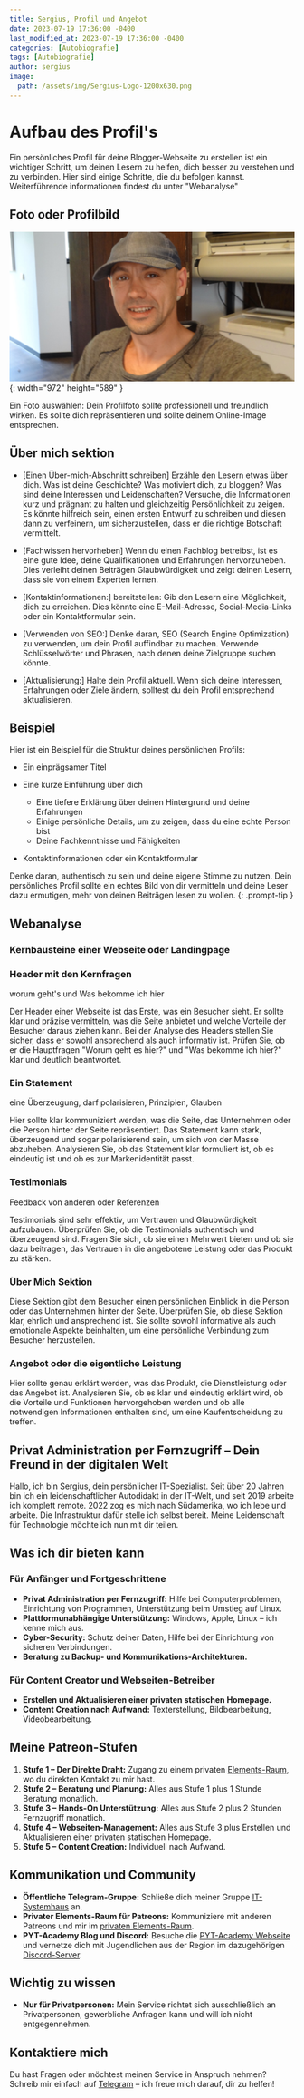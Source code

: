 ```yaml
---
title: Sergius, Profil und Angebot
date: 2023-07-19 17:36:00 -0400
last_modified_at: 2023-07-19 17:36:00 -0400
categories: [Autobiografie]
tags: [Autobiografie]
author: sergius
image:
  path: /assets/img/Sergius-Logo-1200x630.png
---
```


# Aufbau des Profil's

Ein persönliches Profil für deine Blogger-Webseite zu erstellen ist ein wichtiger Schritt, um deinen Lesern zu helfen, dich besser zu verstehen und zu verbinden. Hier sind einige Schritte, die du befolgen kannst. Weiterführende informationen findest du unter "Webanalyse"

## Foto oder Profilbild

![Desktop View](/assets/img/sergius-im-buero.png){: width="972" height="589" }

Ein Foto auswählen: Dein Profilfoto sollte professionell und freundlich wirken. Es sollte dich repräsentieren und sollte deinem Online-Image entsprechen.

## Über mich sektion

- [Einen Über-mich-Abschnitt schreiben] Erzähle den Lesern etwas über dich. Was ist deine Geschichte? Was motiviert dich, zu bloggen? Was sind deine Interessen und Leidenschaften? Versuche, die Informationen kurz und prägnant zu halten und gleichzeitig Persönlichkeit zu zeigen. Es könnte hilfreich sein, einen ersten Entwurf zu schreiben und diesen dann zu verfeinern, um sicherzustellen, dass er die richtige Botschaft vermittelt.

- [Fachwissen hervorheben] Wenn du einen Fachblog betreibst, ist es eine gute Idee, deine Qualifikationen und Erfahrungen hervorzuheben. Dies verleiht deinen Beiträgen Glaubwürdigkeit und zeigt deinen Lesern, dass sie von einem Experten lernen.

- [Kontaktinformationen:] bereitstellen: Gib den Lesern eine Möglichkeit, dich zu erreichen. Dies könnte eine E-Mail-Adresse, Social-Media-Links oder ein Kontaktformular sein.

- [Verwenden von SEO:] Denke daran, SEO (Search Engine Optimization) zu verwenden, um dein Profil auffindbar zu machen. Verwende Schlüsselwörter und Phrasen, nach denen deine Zielgruppe suchen könnte.

- [Aktualisierung:] Halte dein Profil aktuell. Wenn sich deine Interessen, Erfahrungen oder Ziele ändern, solltest du dein Profil entsprechend aktualisieren.

## Beispiel

Hier ist ein Beispiel für die Struktur deines persönlichen Profils:

- Ein einprägsamer Titel

- Eine kurze Einführung über dich

  + Eine tiefere Erklärung über deinen Hintergrund und deine Erfahrungen
  + Einige persönliche Details, um zu zeigen, dass du eine echte Person bist
  + Deine Fachkenntnisse und Fähigkeiten

- Kontaktinformationen oder ein Kontaktformular

Denke daran, authentisch zu sein und deine eigene Stimme zu nutzen. Dein persönliches Profil sollte ein echtes Bild von dir vermitteln und deine Leser dazu ermutigen, mehr von deinen Beiträgen lesen zu wollen. {: .prompt-tip }

## Webanalyse

### Kernbausteine einer Webseite oder Landingpage

### Header mit den Kernfragen

worum geht's und Was bekomme ich hier

Der Header einer Webseite ist das Erste, was ein Besucher sieht. Er sollte klar und präzise vermitteln, was die Seite anbietet und welche Vorteile der Besucher daraus ziehen kann. Bei der Analyse des Headers stellen Sie sicher, dass er sowohl ansprechend als auch informativ ist. Prüfen Sie, ob er die Hauptfragen "Worum geht es hier?" und "Was bekomme ich hier?" klar und deutlich beantwortet.

### Ein Statement

eine Überzeugung, darf polarisieren, Prinzipien, Glauben

Hier sollte klar kommuniziert werden, was die Seite, das Unternehmen oder die Person hinter der Seite repräsentiert. Das Statement kann stark, überzeugend und sogar polarisierend sein, um sich von der Masse abzuheben. Analysieren Sie, ob das Statement klar formuliert ist, ob es eindeutig ist und ob es zur Markenidentität passt.

### Testimonials

Feedback von anderen oder Referenzen

Testimonials sind sehr effektiv, um Vertrauen und Glaubwürdigkeit aufzubauen. Überprüfen Sie, ob die Testimonials authentisch und überzeugend sind. Fragen Sie sich, ob sie einen Mehrwert bieten und ob sie dazu beitragen, das Vertrauen in die angebotene Leistung oder das Produkt zu stärken.

### Über Mich Sektion

Diese Sektion gibt dem Besucher einen persönlichen Einblick in die Person oder das Unternehmen hinter der Seite. Überprüfen Sie, ob diese Sektion klar, ehrlich und ansprechend ist. Sie sollte sowohl informative als auch emotionale Aspekte beinhalten, um eine persönliche Verbindung zum Besucher herzustellen.

### Angebot oder die eigentliche Leistung

Hier sollte genau erklärt werden, was das Produkt, die Dienstleistung oder das Angebot ist. Analysieren Sie, ob es klar und eindeutig erklärt wird, ob die Vorteile und Funktionen hervorgehoben werden und ob alle notwendigen Informationen enthalten sind, um eine Kaufentscheidung zu treffen.

## Privat Administration per Fernzugriff – Dein Freund in der digitalen Welt

Hallo, ich bin Sergius, dein persönlicher IT-Spezialist. Seit über 20 Jahren bin ich ein leidenschaftlicher Autodidakt in der IT-Welt, und seit 2019 arbeite ich komplett remote. 2022 zog es mich nach Südamerika, wo ich lebe und arbeite. Die Infrastruktur dafür stelle ich selbst bereit. Meine Leidenschaft für Technologie möchte ich nun mit dir teilen.

## Was ich dir bieten kann

### Für Anfänger und Fortgeschrittene

- **Privat Administration per Fernzugriff:** Hilfe bei Computerproblemen, Einrichtung von Programmen, Unterstützung beim Umstieg auf Linux.
- **Plattformunabhängige Unterstützung:** Windows, Apple, Linux – ich kenne mich aus.
- **Cyber-Security:** Schutz deiner Daten, Hilfe bei der Einrichtung von sicheren Verbindungen.
- **Beratung zu Backup- und Kommunikations-Architekturen.**

### Für Content Creator und Webseiten-Betreiber

- **Erstellen und Aktualisieren einer privaten statischen Homepage.**
- **Content Creation nach Aufwand:** Texterstellung, Bildbearbeitung, Videobearbeitung.

## Meine Patreon-Stufen

1. **Stufe 1 – Der Direkte Draht:** Zugang zu einem privaten [Elements-Raum](https://matrix.to/#/!YYpPXvLWWylbyQewbm:matrix.org?via=matrix.org), wo du direkten Kontakt zu mir hast.
2. **Stufe 2 – Beratung und Planung:** Alles aus Stufe 1 plus 1 Stunde Beratung monatlich.
3. **Stufe 3 – Hands-On Unterstützung:** Alles aus Stufe 2 plus 2 Stunden Fernzugriff monatlich.
4. **Stufe 4 – Webseiten-Management:** Alles aus Stufe 3 plus Erstellen und Aktualisieren einer privaten statischen Homepage.
5. **Stufe 5 – Content Creation:** Individuell nach Aufwand.

## Kommunikation und Community

- **Öffentliche Telegram-Gruppe:** Schließe dich meiner Gruppe [IT-Systemhaus](https://t.me/IT_Systemhaus) an.
- **Privater Elements-Raum für Patreons:** Kommuniziere mit anderen Patreons und mir im [privaten Elements-Raum](https://matrix.to/#/!YYpPXvLWWylbyQewbm:matrix.org?via=matrix.org).
- **PYT-Academy Blog und Discord:** Besuche die [PYT-Academy Webseite](https://pyt-academy.github.io/) und vernetze dich mit Jugendlichen aus der Region im dazugehörigen [Discord-Server](patreon.com/user?u=67742872).

## Wichtig zu wissen

- **Nur für Privatpersonen:** Mein Service richtet sich ausschließlich an Privatpersonen, gewerbliche Anfragen kann und will ich nicht entgegennehmen.

## Kontaktiere mich

Du hast Fragen oder möchtest meinen Service in Anspruch nehmen? Schreib mir einfach auf [Telegram](https://t.me/Sergius_M) – ich freue mich darauf, dir zu helfen!
